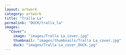 ```yaml
---
layout: artwork
category: artwork
title: "Tralla La"
permalink: "DUCK/tralla_la"
images:
  "Cover":
    image: "images/Tralla La_cover.jpg"
    thumbnail: "images/thumbnails/Tralla La_cover.jpg"
    duck: "images/Tralla La_cover_DUCK.jpg"
---
```

